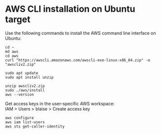 # AWS CLI installation on Ubuntu target

Use the following commands to install the AWS command line interface on Ubuntu:

```code
cd ~
md aws
cd aws
curl "https://awscli.amazonaws.com/awscli-exe-linux-x86_64.zip" -o "awscliv2.zip"

sudo apt update
sudo apt install unzip

unzip awscliv2.zip
sudo ./aws/install
aws --version
```

Get access keys in the user-specific AWS workspace:  
IAM > Users > blaise > Create access key  

```code
aws configure
aws iam list-users
aws sts get-caller-identity
```